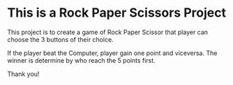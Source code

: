 <h1>This is a Rock Paper Scissors Project</h1>

This project is to create a game of Rock Paper Scissor that player can choose the 3 buttons of their choice.

If the player beat the Computer, player gain one point and viceversa. The winner is determine by who reach the 5 points first.


Thank you! 
